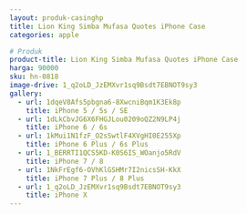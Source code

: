 ```yaml
---
layout: produk-casinghp
title: Lion King Simba Mufasa Quotes iPhone Case
categories: apple

# Produk
product-title: Lion King Simba Mufasa Quotes iPhone Case
harga: 90000
sku: hn-0818
image-drive: 1_q2oLD_JzEMXvr1sq9Bsdt7EBNOT9sy3
gallery:
  - url: 1dqeV8Afs5pbgna6-8XwcniBqm1K3Ek8p
    title: iPhone 5 / 5s / SE
  - url: 1dLkCbvJG6X6FHGJLou0209oQZ2N9LP4j
    title: iPhone 6 / 6s
  - url: 1kMui1N1fzF_O2sSwtlF4XVgHI0E255Xp
    title: iPhone 6 Plus / 6s Plus
  - url: 1_BERRTI1QCS5KD-K0S6IS_WOanjo5RdV
    title: iPhone 7 / 8
  - url: 1NkFrEgf6-OVhKlGSHMr7I2nicsSH-KkX
    title: iPhone 7 Plus / 8 Plus
  - url: 1_q2oLD_JzEMXvr1sq9Bsdt7EBNOT9sy3
    title: iPhone X
---
```

